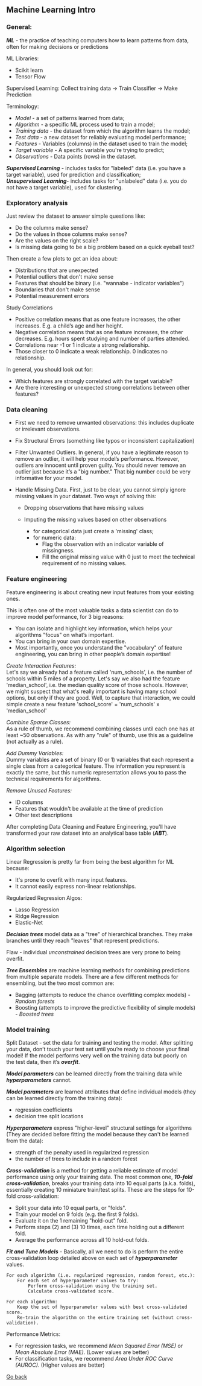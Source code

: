 ## Machine Learning Intro

### General:

_**ML**_ - the practice of teaching computers how to learn patterns from data, often for making decisions or predictions

ML Libraries:

- Scikit learn
- Tensor Flow

Supervised Learning: Collect training data -> Train Classifier -> Make Prediction

Terminology:

- _Model_ - a set of patterns learned from data;
- _Algorithm_ - a specific ML process used to train a model;
- _Training data_ - the dataset from which the algorithm learns the model;
- _Test data_ - a new dataset for reliably evaluating model performance;
- _Features_ - Variables (columns) in the dataset used to train the model;
- _Target variable_ - A specific variable you're trying to predict;
- _Observations_ - Data points (rows) in the dataset.

_**Supervised Learning**_ - includes tasks for "labeled" data (i.e. you have a target variable), used for prediction and classification;  
_**Unsupervised Learning**_- includes tasks for "unlabeled" data (i.e. you do not have a target variable), used for clustering.

### Exploratory analysis

Just review the dataset to answer simple questions like:

- Do the columns make sense?
- Do the values in those columns make sense?
- Are the values on the right scale?
- Is missing data going to be a big problem based on a quick eyeball test?

Then create a few plots to get an idea about:

- Distributions that are unexpected
- Potential outliers that don't make sense
- Features that should be binary (i.e. "wannabe - indicator variables")
- Boundaries that don't make sense
- Potential measurement errors

Study Correlations

- Positive correlation means that as one feature increases, the other increases. E.g. a child’s age and her height.
- Negative correlation means that as one feature increases, the other decreases. E.g. hours spent studying and number of parties attended.
- Correlations near -1 or 1 indicate a strong relationship.
- Those closer to 0 indicate a weak relationship.
  0 indicates no relationship.

In general, you should look out for:

- Which features are strongly correlated with the target variable?
- Are there interesting or unexpected strong correlations between other features?

### Data cleaning

- First we need to remove unwanted observations: this includes duplicate or irrelevant observations.
- Fix Structural Errors (something like typos or inconsistent capitalization)
- Filter Unwanted Outliers. In general, if you have a legitimate reason to remove an outlier, it will help your model’s performance. However, outliers are innocent until proven guilty. You should never remove an outlier just because it’s a "big number." That big number could be very informative for your model.
- Handle Missing Data. First, just to be clear, you cannot simply ignore missing values in your dataset. Two ways of solving this:

  - Dropping observations that have missing values
  - Imputing the missing values based on other observations

    - for categorical data just create a 'missing' class;
    - for numeric data:
      - Flag the observation with an indicator variable of missingness.
      - Fill the original missing value with 0 just to meet the technical requirement of no missing values.

### Feature engineering

Feature engineering is about creating new input features from your existing ones.

This is often one of the most valuable tasks a data scientist can do to improve model performance, for 3 big reasons:

- You can isolate and highlight key information, which helps your algorithms "focus" on what’s important.
- You can bring in your own domain expertise.
- Most importantly, once you understand the "vocabulary" of feature engineering, you can bring in other people’s domain expertise!

_Create Interaction Features:_  
Let's say we already had a feature called 'num_schools', i.e. the number of schools within 5 miles of a property.
Let's say we also had the feature 'median_school', i.e. the median quality score of those schools.
However, we might suspect that what's really important is having many school options, but only if they are good.
Well, to capture that interaction, we could simple create a new feature 'school_score' = 'num_schools' x 'median_school'

_Combine Sparse Classes:_  
As a rule of thumb, we recommend combining classes until each one has at least ~50 observations. As with any "rule" of thumb, use this as a guideline (not actually as a rule).

_Add Dummy Variables:_  
Dummy variables are a set of binary (0 or 1) variables that each represent a single class from a categorical feature.
The information you represent is exactly the same, but this numeric representation allows you to pass the technical requirements for algorithms.

_Remove Unused Features:_

- ID columns
- Features that wouldn't be available at the time of prediction
- Other text descriptions

After completing Data Cleaning and Feature Engineering, you'll have transformed your raw dataset into an analytical base table (_**ABT**_).

### Algorithm selection

Linear Regression is pretty far from being the best algorithm for ML because:

- It's prone to overfit with many input features.
- It cannot easily express non-linear relationships.

Regularized Regression Algos:

- Lasso Regression
- Ridge Regression
- Elastic-Net

**_Decision trees_** model data as a "tree" of hierarchical branches. They make branches until they reach "leaves" that represent predictions.

Flaw - individual _unconstrained_ decision trees are very prone to being overfit.​

_**Tree Ensembles**_ are machine learning methods for combining predictions from multiple separate models. There are a few different methods for ensembling, but the two most common are:

- Bagging (attempts to reduce the chance overfitting complex models) - _Random forests_
- Boosting (attempts to improve the predictive flexibility of simple models) - _Boosted trees_

### Model training

Split Dataset - set the data for training and testing the model. After splitting your data, don’t touch your test set until you’re ready to choose your final model! If the model performs very well on the training data but poorly on the test data, then it’s _**overfit**_.

_**Model parameters**_ can be learned directly from the training data while _**hyperparameters**_ cannot.

_**Model parameters**_ are learned attributes that define individual models (they can be learned directly from the training data):

- regression coefficients
- decision tree split locations

_**Hyperparameters**_ express "higher-level" structural settings for algorithms (They are decided before fitting the model because they can't be learned from the data):

- strength of the penalty used in regularized regression
- the number of trees to include in a random forest

_**Cross-validation**_ is a method for getting a reliable estimate of model performance using only your training data. The most common one, _**10-fold cross-validation**_, breaks your training data into 10 equal parts (a.k.a. folds), essentially creating 10 miniature train/test splits.
These are the steps for 10-fold cross-validation:

- Split your data into 10 equal parts, or "folds".
- Train your model on 9 folds (e.g. the first 9 folds).
- Evaluate it on the 1 remaining "hold-out" fold.
- Perform steps (2) and (3) 10 times, each time holding out a different fold.
- Average the performance across all 10 hold-out folds.

_**Fit and Tune Models**_ - Basically, all we need to do is perform the entire cross-validation loop detailed above on each set of _**hyperparameter**_ values.

    For each algorithm (i.e. regularized regression, random forest, etc.):
        For each set of hyperparameter values to try:
            Perform cross-validation using the training set.
            Calculate cross-validated score.

    For each algorithm:
        Keep the set of hyperparameter values with best cross-validated score.
        Re-train the algorithm on the entire training set (without cross-validation).

Performance Metrics:

- For regression tasks, we recommend _Mean Squared Error (MSE)_ or _Mean Absolute Error (MAE)_. (Lower values are better)
- For classification tasks, we recommend _Area Under ROC Curve (AUROC)_. (Higher values are better)

[Go back](../README.md)
